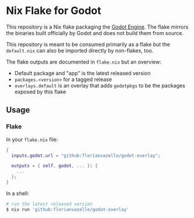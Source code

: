 # Nix Flake for Godot

This repository is a Nix flake packaging the [Godot Engine](https://godotengine.org).
The flake mirrors the binaries built officially by Godot and
does not build them from source.

This repository is meant to be consumed primarily as a flake but the
`default.nix` can also be imported directly by non-flakes, too.

The flake outputs are documented in `flake.nix` but an overview:

  * Default package and "app" is the latest released version
  * `packages.<version>` for a tagged release
  * `overlays.default` is an overlay that adds `godotpkgs` to be the packages
    exposed by this flake

## Usage

### Flake

In your `flake.nix` file:

```nix
{
  inputs.godot.url = "github:florianvazelle/godot-overlay";

  outputs = { self, godot, ... }: {
    ...
  };
}
```

In a shell:

```sh
# run the latest released version
$ nix run 'github:florianvazelle/godot-overlay'
```
